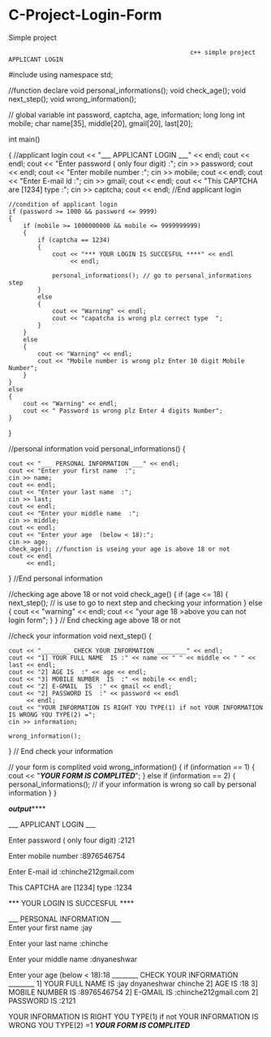 # C-Project-Login-Form
Simple project
              
              
                                                      c++ simple project APPLICANT LOGIN


#include <iostream>
using namespace std;

//function declare
void personal_informations();
void check_age();
void next_step();
void wrong_information();

// global variable
int password, captcha, age, information;
long long int mobile;
char name[35], middle[20], gmail[20], last[20];

int main()

{
    //applicant login
    cout << "___ APPLICANT LOGIN ___" << endl;
    cout << endl;
    cout << "Enter password ( only four digit) :";
    cin >> password;
    cout << endl;
    cout << "Enter mobile number :";
    cin >> mobile;
    cout << endl;
    cout << "Enter E-mail id :";
    cin >> gmail;
    cout << endl;
    cout << "This CAPTCHA are [1234] type  :";
    cin >> captcha;
    cout << endl;
    //End applicant login

    //condition of applicant login
    if (password >= 1000 && password <= 9999)
    {
        if (mobile >= 1000000000 && mobile <= 9999999999)
        {
            if (captcha == 1234)
            {
                cout << "*** YOUR LOGIN IS SUCCESFUL ****" << endl
                     << endl;

                personal_informations(); // go to personal_informations step
            }
            else
            {
                cout << "Warning" << endl;
                cout << "capatcha is wrong plz correct type  ";
            }
        }
        else
        {
            cout << "Warning" << endl;
            cout << "Mobile number is wrong plz Enter 10 digit Mobile Number";
        }
    }
    else
    {
        cout << "Warning" << endl;
        cout << " Password is wrong plz Enter 4 digits Number";
    }
}

//personal information
void personal_informations()
{

    cout << "___ PERSONAL INFORMATION ___" << endl;
    cout << "Enter your first name  :";
    cin >> name;
    cout << endl;
    cout << "Enter your last name  :";
    cin >> last;
    cout << endl;
    cout << "Enter your middle name  :";
    cin >> middle;
    cout << endl;
    cout << "Enter your age  (below < 18):";
    cin >> age;
    check_age(); //function is useing your age is above 18 or not
    cout << endl
         << endl;
}
//End personal information

//checking age above 18 or not
void check_age()
{
    if (age <= 18)
    {
        next_step(); // is use to go to next step and checking your information
    }
    else
    {
        cout << "warning" << endl;
        cout << "your age 18 >above you can not login form";
    }
}
// End checking age above 18 or not

//check your information
void next_step()
{

    cout << "________ CHECK YOUR INFORMATION ________" << endl;
    cout << "1] YOUR FULL NAME  IS :" << name << " " << middle << " " << last << endl;
    cout << "2] AGE IS  :" << age << endl;
    cout << "3] MOBILE NUMBER  IS  :" << mobile << endl;
    cout << "2] E-GMAIL  IS  :" << gmail << endl;
    cout << "2] PASSWORD IS  :" << password << endl
         << endl;
    cout << "YOUR INFORMATION IS RIGHT YOU TYPE(1) if not YOUR INFORMATION IS WRONG YOU TYPE(2) =";
    cin >> information;

    wrong_information();
}
// End check your information

// your form is complited
void wrong_information()
{
    if (information == 1)
    {
        cout << "***YOUR FORM IS COMPLITED***";
    }
    else if (information == 2)
    {
        personal_informations(); // if your information is wrong so call by personal information
    }
}








*************************output*****************************






___ APPLICANT LOGIN ___

Enter password ( only four digit) :2121

Enter mobile number :8976546754

Enter E-mail id :chinche212gmail.com

This CAPTCHA are [1234] type  :1234

*** YOUR LOGIN IS SUCCESFUL ****

___ PERSONAL INFORMATION ___    
Enter your first name  :jay     

Enter your last name  :chinche

Enter your middle name  :dnyaneshwar

Enter your age  (below < 18):18
________ CHECK YOUR INFORMATION ________
1] YOUR FULL NAME  IS :jay dnyaneshwar chinche
2] AGE IS  :18
3] MOBILE NUMBER  IS  :8976546754
2] E-GMAIL  IS  :chinche212gmail.com
2] PASSWORD IS  :2121

YOUR INFORMATION IS RIGHT YOU TYPE(1) if not YOUR INFORMATION IS WRONG YOU TYPE(2) =1
***YOUR FORM IS COMPLITED***
